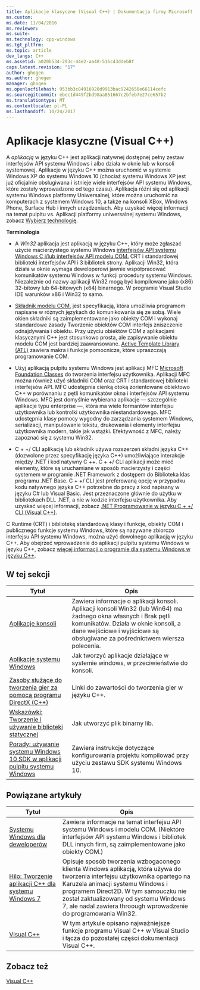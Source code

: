 ```yaml
---
title: Aplikacje klasyczne (Visual C++) | Dokumentacja firmy Microsoft
ms.custom: 
ms.date: 11/04/2016
ms.reviewer: 
ms.suite: 
ms.technology: cpp-windows
ms.tgt_pltfrm: 
ms.topic: article
dev_langs: C++
ms.assetid: a020b534-293c-44e2-aa48-516c43ddeb8f
caps.latest.revision: "17"
author: ghogen
ms.author: ghogen
manager: ghogen
ms.openlocfilehash: 953bb3c84916920d9913bac9242650e66114cefc
ms.sourcegitcommit: ebec1d449f2bd98aa851667c2bfeb7e27ce657b2
ms.translationtype: MT
ms.contentlocale: pl-PL
ms.lasthandoff: 10/24/2017
---
```

# <a name="desktop-applications-visual-c"></a>Aplikacje klasyczne (Visual C++)
A *aplikacją* w języku C++ jest aplikacji natywnej dostępnej pełny zestaw interfejsów API systemu Windows i albo działa w oknie lub w konsoli systemowej. Aplikacje w języku C++ można uruchomić w systemie Windows XP do systemu Windows 10 (chociaż systemu Windows XP jest już oficjalnie obsługiwana i istnieje wiele interfejsów API systemu Windows, które zostały wprowadzone od tego czasu).   Aplikacja różni się od aplikacji systemu Windows platformy Uniwersalnej, które można uruchomić na komputerach z systemem Windows 10, a także na konsoli XBox, Windows Phone, Surface Hub i innych urządzeniach. Aby uzyskać więcej informacji na temat pulpitu vs. Aplikacji platformy uniwersalnej systemu Windows, zobacz [Wybierz technologię](https://msdn.microsoft.com/en-us/library/windows/desktop/dn614993\(v=vs.85\).aspx).  
  
 **Terminologia**  
  
-   A *Win32* aplikacja jest aplikacją w języku C++, który może zgłaszać użycie macierzystego systemu Windows [interfejsów API systemu Windows C i/lub interfejsów API modelu COM.](https://msdn.microsoft.com/en-us/library/windows/desktop/ff818516\(v=vs.85\).aspx) CRT i standardowej biblioteki interfejsów API i 3 bibliotek strony. Aplikacji Win32, która działa w oknie wymaga deweloperowi jawnie współpracować komunikatów systemu Windows w funkcji procedury systemu Windows. Niezależnie od nazwy aplikacji Win32 mogą być kompilowane jako (x86) 32-bitowy lub 64-bitowych (x64) binarnego. W programie Visual Studio IDE warunków x86 i Win32 to samo.  
  
-   [Składnik modelu COM.](https://msdn.microsoft.com/en-us/library/windows/desktop/ms694363\(v=vs.85\).aspx) jest specyfikacją, która umożliwia programom napisane w różnych językach do komunikowania się ze sobą. Wiele okien składniki są zaimplementowane jako obiekty COM i wykonaj standardowe zasady Tworzenie obiektów COM interfejs zniszczenie odnajdywania i obiektu.  Przy użyciu obiektów COM z aplikacjami klasycznymi C++ jest stosunkowo prosta, ale zapisywanie obiektu modelu COM jest bardziej zaawansowane. [Active Template Library (ATL)](../atl/atl-com-desktop-components.md) zawiera makra i funkcje pomocnicze, które upraszczają programowanie COM.  
  
-   Użyj aplikacją pulpitu systemu Windows jest aplikacji MFC [Microsoft Foundation Classes](../mfc/mfc-desktop-applications.md) do tworzenia interfejsu użytkownika. Aplikacji MFC można również użyć składniki COM oraz CRT i standardowej biblioteki interfejsów API. MFC udostępnia cienką otoką zorientowane obiektowo C++ w porównaniu z pętli komunikatów okna i interfejsów API systemu Windows. MFC jest domyślnie wybierana aplikacje — szczególnie aplikacje typu enterprise —, która ma wiele formantów interfejsu użytkownika lub kontrolki użytkownika niestandardowego. MFC udostępnia klasy pomocy wygodny do zarządzania systemem Windows, serializacji, manipulowanie tekstu, drukowania i elementy interfejsu użytkownika modern, takie jak wstążki. Efektywność z MFC, należy zapoznać się z systemu Win32.  
  
-   C + +/ CLI aplikację lub składnik używa rozszerzeń składni języka C++ (dozwolone przez specyfikację języka C++) umożliwiające interakcje między .NET i kod natywny C ++.  C + +/ CLI aplikacji może mieć elementy, które są uruchamiane w sposób macierzysty i części systemem w programie .NET Framework z dostępem do Biblioteka klas programu .NET Base. C + +/ CLI jest preferowaną opcję w przypadku kodu natywnego języka C++ potrzebne do pracy z kod napisany w języku C# lub Visual Basic. Jest przeznaczone głównie do użytku w bibliotekach DLL .NET, a nie w kodzie interfejsu użytkownika. Aby uzyskać więcej informacji, zobacz [.NET Programowanie w języku C + +/ CLI (Visual C++)](../dotnet/dotnet-programming-with-cpp-cli-visual-cpp.md).  
  
 C Runtime (CRT) i bibliotekę standardową klasy i funkcje, obiekty COM i publicznego funkcje systemu Windows, które są nazywane zbiorczo interfejsu API systemu Windows, można użyć dowolnego aplikacją w języku C++. Aby obejrzeć wprowadzenie do aplikacji pulpitu systemu Windows w języku C++, zobacz [więcej informacji o programie dla systemu Windows w języku C++](http://go.microsoft.com/fwlink/p/?LinkId=262281).  
  
## <a name="in-this-section"></a>W tej sekcji  
  
|Tytuł|Opis|  
|-----------|-----------------|  
|[Aplikacje konsoli](../windows/console-applications-in-visual-cpp.md)|Zawiera informacje o aplikacji konsoli. Aplikacji konsoli Win32 (lub Win64) ma żadnego okna własnych i Brak pętli komunikatów. Działa w oknie konsoli, a dane wejściowe i wyjściowe są obsługiwane za pośrednictwem wiersza polecenia.|  
|[Aplikacje systemu Windows](../windows/windows-desktop-applications-cpp.md)|Jak tworzyć aplikacje działające w systemie windows, w przeciwieństwie do konsoli.|  
|[Zasoby służące do tworzenia gier za pomocą programu DirectX (C++)](../windows/resources-for-creating-a-game-using-directx.md)|Linki do zawartości do tworzenia gier w języku C++.|  
|[Wskazówki: Tworzenie i używanie biblioteki statycznej](../windows/walkthrough-creating-and-using-a-static-library-cpp.md)|Jak utworzyć plik binarny lib.|  
|[Porady: używanie systemu Windows 10 SDK w aplikacji pulpitu systemu Windows](../windows/how-to-use-the-windows-10-sdk-in-a-windows-desktop-application.md)|Zawiera instrukcje dotyczące konfigurowania projektu kompilować przy użyciu zestawu SDK systemu Windows 10.|  
  
## <a name="related-articles"></a>Powiązane artykuły  
  
|Tytuł|Opis|  
|-----------|-----------------|  
|[Systemu Windows dla deweloperów](http://go.microsoft.com/fwlink/p/?LinkId=262282)|Zawiera informacje na temat interfejsu API systemu Windows i modelu COM. (Niektóre interfejsów API systemu Windows i bibliotek DLL innych firm, są zaimplementowane jako obiekty COM.)|  
|[Hilo: Tworzenie aplikacji C++ dla systemu Windows 7](http://go.microsoft.com/fwlink/p/?LinkId=262284)|Opisuje sposób tworzenia wzbogaconego klienta Windows aplikacją, która używa do tworzenia interfejsu użytkownika opartego na Karuzela animacji systemu Windows i programem Direct2D.  W tym samouczku nie został zaktualizowany od systemu Windows 7, ale nadal zawiera throough wprowadzenie do programowania Win32.|  
|[Visual C++](../visual-cpp-in-visual-studio.md)|W tym artykule opisano najważniejsze funkcje programu Visual C++ w Visual Studio i łącza do pozostałej części dokumentacji Visual C++.|  
  
## <a name="see-also"></a>Zobacz też  
 [Visual C++](../visual-cpp-in-visual-studio.md)
